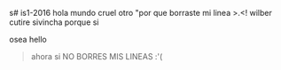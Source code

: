 s# is1-2016
hola mundo
cruel 
otro
"por que borraste mi linea >.<!
wilber cutire sivincha
porque si 

osea hello
> ahora si
NO BORRES MIS LINEAS :'( 
